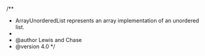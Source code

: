 /**
 * ArrayUnorderedList represents an array implementation of an unordered list.
 *
 * @author Lewis and Chase
 * @version 4.0
 */
